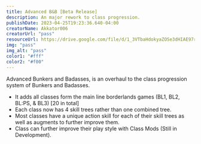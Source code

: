 ```yaml
---
title: Advanced B&B [Beta Release]
description: An major rework to class progression.
publishDate: 2023-04-25T19:23:36.640-04:00
creatorName: Akkator006
creatorUrl: "pass"
resourceUrl: https://drive.google.com/file/d/1_3VTbaHdokyaZOSe3dHIAE97rY1H9Ver/view?usp=drivesdk
img: "pass"
img_alt: "pass"
color1: "#fff"
color2: "#f00"
---
```

Advanced Bunkers and Badasses, is an overhaul to the class progression system of Bunkers and Badasses.
- It adds all classes form the main line borderlands games (BL1, BL2, BL:PS, & BL3) [20 in total]
- Each class now has 4 skill trees rather than one combined tree.
- Most classes have a unique action skill for each of their skill trees as well as augments to further improve them.
- Class can further improve their play style with Class Mods (Still in Development).
